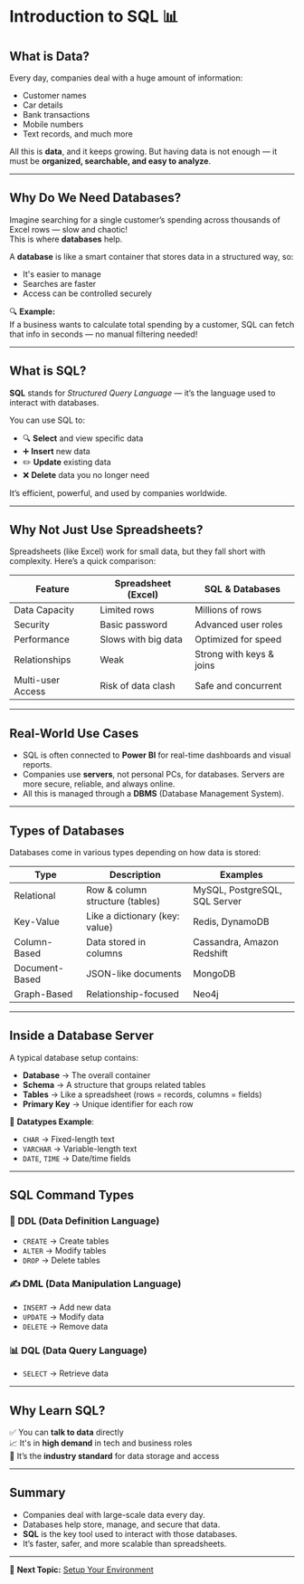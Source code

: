 # Introduction to SQL 📊

## What is Data?

Every day, companies deal with a huge amount of information:
- Customer names  
- Car details  
- Bank transactions  
- Mobile numbers  
- Text records, and much more  

All this is **data**, and it keeps growing. But having data is not enough — it must be **organized, searchable, and easy to analyze**.

---

## Why Do We Need Databases?

Imagine searching for a single customer’s spending across thousands of Excel rows — slow and chaotic!  
This is where **databases** help.

A **database** is like a smart container that stores data in a structured way, so:
- It's easier to manage  
- Searches are faster  
- Access can be controlled securely

🔍 **Example:**  
If a business wants to calculate total spending by a customer, SQL can fetch that info in seconds — no manual filtering needed!

---

## What is SQL?

**SQL** stands for *Structured Query Language* — it’s the language used to interact with databases.

You can use SQL to:
- 🔍 **Select** and view specific data  
- ➕ **Insert** new data  
- ✏️ **Update** existing data  
- ❌ **Delete** data you no longer need  

It’s efficient, powerful, and used by companies worldwide.

---

## Why Not Just Use Spreadsheets?

Spreadsheets (like Excel) work for small data, but they fall short with complexity. Here’s a quick comparison:

| Feature             | Spreadsheet (Excel)     | SQL & Databases           |
|---------------------|-------------------------|---------------------------|
| Data Capacity       | Limited rows            | Millions of rows          |
| Security            | Basic password          | Advanced user roles       |
| Performance         | Slows with big data     | Optimized for speed       |
| Relationships       | Weak                    | Strong with keys & joins  |
| Multi-user Access   | Risk of data clash      | Safe and concurrent       |

---

## Real-World Use Cases

- SQL is often connected to **Power BI** for real-time dashboards and visual reports.
- Companies use **servers**, not personal PCs, for databases. Servers are more secure, reliable, and always online.
- All this is managed through a **DBMS** (Database Management System).

---

## Types of Databases

Databases come in various types depending on how data is stored:

| Type             | Description                               | Examples                         |
|------------------|-------------------------------------------|----------------------------------|
| Relational        | Row & column structure (tables)           | MySQL, PostgreSQL, SQL Server    |
| Key-Value         | Like a dictionary (key: value)            | Redis, DynamoDB                  |
| Column-Based      | Data stored in columns                    | Cassandra, Amazon Redshift       |
| Document-Based    | JSON-like documents                       | MongoDB                          |
| Graph-Based       | Relationship-focused                      | Neo4j                            |

---

## Inside a Database Server

A typical database setup contains:
- **Database** → The overall container  
- **Schema** → A structure that groups related tables  
- **Tables** → Like a spreadsheet (rows = records, columns = fields)  
- **Primary Key** → Unique identifier for each row  

🧩 **Datatypes Example**:
- `CHAR` → Fixed-length text  
- `VARCHAR` → Variable-length text  
- `DATE`, `TIME` → Date/time fields  

---

## SQL Command Types

### 🔧 DDL (Data Definition Language)
- `CREATE` → Create tables  
- `ALTER` → Modify tables  
- `DROP` → Delete tables  

### ✍️ DML (Data Manipulation Language)
- `INSERT` → Add new data  
- `UPDATE` → Modify data  
- `DELETE` → Remove data  

### 📊 DQL (Data Query Language)
- `SELECT` → Retrieve data  

---

## Why Learn SQL?

✅ You can **talk to data** directly  
📈 It's in **high demand** in tech and business roles  
🏢 It’s the **industry standard** for data storage and access  

---

## Summary

- Companies deal with large-scale data every day.  
- Databases help store, manage, and secure that data.  
- **SQL** is the key tool used to interact with those databases.  
- It’s faster, safer, and more scalable than spreadsheets.

---

📘 **Next Topic:** [Setup Your Environment](./setup-your-environment.md)

